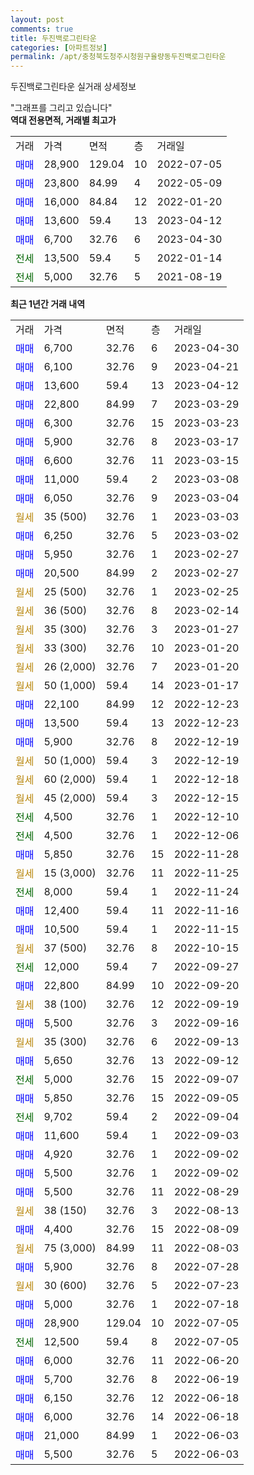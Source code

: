 ```yaml
---
layout: post
comments: true
title: 두진백로그린타운
categories: [아파트정보]
permalink: /apt/충청북도청주시청원구율량동두진백로그린타운
---
```


두진백로그린타운 실거래 상세정보

<script type="text/javascript">
  google.charts.load('current', {'packages':['line', 'corechart']});
  google.charts.setOnLoadCallback(drawChart);

  function drawChart() {
    var data = new google.visualization.DataTable();
    data.addColumn('date', '거래일');
    data.addColumn('number', "매매");
    data.addColumn('number', "전세");
    data.addColumn('number', "전매");

    data.addRows([[new Date(Date.parse("2023-04-30")), 6700, null, null], [new Date(Date.parse("2023-04-21")), 6100, null, null], [new Date(Date.parse("2023-04-12")), 13600, null, null], [new Date(Date.parse("2023-03-29")), 22800, null, null], [new Date(Date.parse("2023-03-23")), 6300, null, null], [new Date(Date.parse("2023-03-17")), 5900, null, null], [new Date(Date.parse("2023-03-15")), 6600, null, null], [new Date(Date.parse("2023-03-08")), 11000, null, null], [new Date(Date.parse("2023-03-04")), 6050, null, null], [new Date(Date.parse("2023-03-03")), null, null, null], [new Date(Date.parse("2023-03-02")), 6250, null, null], [new Date(Date.parse("2023-02-27")), 5950, null, null], [new Date(Date.parse("2023-02-27")), 20500, null, null], [new Date(Date.parse("2023-02-25")), null, null, null], [new Date(Date.parse("2023-02-14")), null, null, null], [new Date(Date.parse("2023-01-27")), null, null, null], [new Date(Date.parse("2023-01-20")), null, null, null], [new Date(Date.parse("2023-01-20")), null, null, null], [new Date(Date.parse("2023-01-17")), null, null, null], [new Date(Date.parse("2022-12-23")), 22100, null, null], [new Date(Date.parse("2022-12-23")), 13500, null, null], [new Date(Date.parse("2022-12-19")), 5900, null, null], [new Date(Date.parse("2022-12-19")), null, null, null], [new Date(Date.parse("2022-12-18")), null, null, null], [new Date(Date.parse("2022-12-15")), null, null, null], [new Date(Date.parse("2022-12-10")), null, 4500, null], [new Date(Date.parse("2022-12-06")), null, 4500, null], [new Date(Date.parse("2022-11-28")), 5850, null, null], [new Date(Date.parse("2022-11-25")), null, null, null], [new Date(Date.parse("2022-11-24")), null, 8000, null], [new Date(Date.parse("2022-11-16")), 12400, null, null], [new Date(Date.parse("2022-11-15")), 10500, null, null], [new Date(Date.parse("2022-10-15")), null, null, null], [new Date(Date.parse("2022-09-27")), null, 12000, null], [new Date(Date.parse("2022-09-20")), 22800, null, null], [new Date(Date.parse("2022-09-19")), null, null, null], [new Date(Date.parse("2022-09-16")), 5500, null, null], [new Date(Date.parse("2022-09-13")), null, null, null], [new Date(Date.parse("2022-09-12")), 5650, null, null], [new Date(Date.parse("2022-09-07")), null, 5000, null], [new Date(Date.parse("2022-09-05")), 5850, null, null], [new Date(Date.parse("2022-09-04")), null, 9702, null], [new Date(Date.parse("2022-09-03")), 11600, null, null], [new Date(Date.parse("2022-09-02")), 4920, null, null], [new Date(Date.parse("2022-09-02")), 5500, null, null], [new Date(Date.parse("2022-08-29")), 5500, null, null], [new Date(Date.parse("2022-08-13")), null, null, null], [new Date(Date.parse("2022-08-09")), 4400, null, null], [new Date(Date.parse("2022-08-03")), null, null, null], [new Date(Date.parse("2022-07-28")), 5900, null, null], [new Date(Date.parse("2022-07-23")), null, null, null], [new Date(Date.parse("2022-07-18")), 5000, null, null], [new Date(Date.parse("2022-07-05")), 28900, null, null], [new Date(Date.parse("2022-07-05")), null, 12500, null], [new Date(Date.parse("2022-06-20")), 6000, null, null], [new Date(Date.parse("2022-06-19")), 5700, null, null], [new Date(Date.parse("2022-06-18")), 6150, null, null], [new Date(Date.parse("2022-06-18")), 6000, null, null], [new Date(Date.parse("2022-06-03")), 21000, null, null], [new Date(Date.parse("2022-06-03")), 5500, null, null]]);

    var options = {
      hAxis: {
        format: 'yyyy/MM/dd'
      },    
      lineWidth: 0,
      pointsVisible: true,    
      title: '최근 1년간 유형별 실거래가 분포',
      legend: { position: 'bottom' }
    };

    var formatter = new google.visualization.NumberFormat({pattern:'###,###'} );
    formatter.format(data, 1);
    formatter.format(data, 2);
    
    setTimeout(function() {
        var chart = new google.visualization.LineChart(document.getElementById('columnchart_material'));
        chart.draw(data, (options));
        document.getElementById('loading').style.display = 'none';
    }, 200);
  }
</script>


<div id="loading" style="z-index:20; display: block; margin-left: 0px">"그래프를 그리고 있습니다"</div>
<div id="columnchart_material" style="width: 95%; margin-left: 0px; display: block"></div>
<!-- contents start -->
<b>역대 전용면적, 거래별 최고가</b>
<table class="sortable">
    <tr>
      <td>거래</td>
      <td>가격</td>
      <td>면적</td>
      <td>층</td>
      <td>거래일</td>
    </tr>
        <tr>
          <td><a style="color: blue">매매</a></td>
          <td>28,900</td>
          <td>129.04</td>
          <td>10</td>
          <td>2022-07-05</td>
        </tr>            <tr>
          <td><a style="color: blue">매매</a></td>
          <td>23,800</td>
          <td>84.99</td>
          <td>4</td>
          <td>2022-05-09</td>
        </tr>            <tr>
          <td><a style="color: blue">매매</a></td>
          <td>16,000</td>
          <td>84.84</td>
          <td>12</td>
          <td>2022-01-20</td>
        </tr>            <tr>
          <td><a style="color: blue">매매</a></td>
          <td>13,600</td>
          <td>59.4</td>
          <td>13</td>
          <td>2023-04-12</td>
        </tr>            <tr>
          <td><a style="color: blue">매매</a></td>
          <td>6,700</td>
          <td>32.76</td>
          <td>6</td>
          <td>2023-04-30</td>
        </tr>        
        <tr>
              <td><a style="color: darkgreen">전세</a></td>
              <td>13,500</td>
              <td>59.4</td>
              <td>5</td>
              <td>2022-01-14</td>
            </tr>            <tr>
              <td><a style="color: darkgreen">전세</a></td>
              <td>5,000</td>
              <td>32.76</td>
              <td>5</td>
              <td>2021-08-19</td>
            </tr>        
    
</table>

<b>최근 1년간 거래 내역</b>

<table class="sortable">
    <tr>
      <td>거래</td>
      <td>가격</td>
      <td>면적</td>
      <td>층</td>
      <td>거래일</td>
    </tr>
    <tr>
      <td><a style="color: blue">매매</a></td>
      <td>6,700</td>
      <td>32.76</td>
      <td>6</td>
      <td>2023-04-30</td>
    </tr>          <tr>
      <td><a style="color: blue">매매</a></td>
      <td>6,100</td>
      <td>32.76</td>
      <td>9</td>
      <td>2023-04-21</td>
    </tr>          <tr>
      <td><a style="color: blue">매매</a></td>
      <td>13,600</td>
      <td>59.4</td>
      <td>13</td>
      <td>2023-04-12</td>
    </tr>          <tr>
      <td><a style="color: blue">매매</a></td>
      <td>22,800</td>
      <td>84.99</td>
      <td>7</td>
      <td>2023-03-29</td>
    </tr>          <tr>
      <td><a style="color: blue">매매</a></td>
      <td>6,300</td>
      <td>32.76</td>
      <td>15</td>
      <td>2023-03-23</td>
    </tr>          <tr>
      <td><a style="color: blue">매매</a></td>
      <td>5,900</td>
      <td>32.76</td>
      <td>8</td>
      <td>2023-03-17</td>
    </tr>          <tr>
      <td><a style="color: blue">매매</a></td>
      <td>6,600</td>
      <td>32.76</td>
      <td>11</td>
      <td>2023-03-15</td>
    </tr>          <tr>
      <td><a style="color: blue">매매</a></td>
      <td>11,000</td>
      <td>59.4</td>
      <td>2</td>
      <td>2023-03-08</td>
    </tr>          <tr>
      <td><a style="color: blue">매매</a></td>
      <td>6,050</td>
      <td>32.76</td>
      <td>9</td>
      <td>2023-03-04</td>
    </tr>          <tr>
      <td><a style="color: darkgoldenrod">월세</a></td>
      <td>35 (500)</td>
      <td>32.76</td>
      <td>1</td>
      <td>2023-03-03</td>
    </tr>          <tr>
      <td><a style="color: blue">매매</a></td>
      <td>6,250</td>
      <td>32.76</td>
      <td>5</td>
      <td>2023-03-02</td>
    </tr>          <tr>
      <td><a style="color: blue">매매</a></td>
      <td>5,950</td>
      <td>32.76</td>
      <td>1</td>
      <td>2023-02-27</td>
    </tr>          <tr>
      <td><a style="color: blue">매매</a></td>
      <td>20,500</td>
      <td>84.99</td>
      <td>2</td>
      <td>2023-02-27</td>
    </tr>          <tr>
      <td><a style="color: darkgoldenrod">월세</a></td>
      <td>25 (500)</td>
      <td>32.76</td>
      <td>1</td>
      <td>2023-02-25</td>
    </tr>          <tr>
      <td><a style="color: darkgoldenrod">월세</a></td>
      <td>36 (500)</td>
      <td>32.76</td>
      <td>8</td>
      <td>2023-02-14</td>
    </tr>          <tr>
      <td><a style="color: darkgoldenrod">월세</a></td>
      <td>35 (300)</td>
      <td>32.76</td>
      <td>3</td>
      <td>2023-01-27</td>
    </tr>          <tr>
      <td><a style="color: darkgoldenrod">월세</a></td>
      <td>33 (300)</td>
      <td>32.76</td>
      <td>10</td>
      <td>2023-01-20</td>
    </tr>          <tr>
      <td><a style="color: darkgoldenrod">월세</a></td>
      <td>26 (2,000)</td>
      <td>32.76</td>
      <td>7</td>
      <td>2023-01-20</td>
    </tr>          <tr>
      <td><a style="color: darkgoldenrod">월세</a></td>
      <td>50 (1,000)</td>
      <td>59.4</td>
      <td>14</td>
      <td>2023-01-17</td>
    </tr>          <tr>
      <td><a style="color: blue">매매</a></td>
      <td>22,100</td>
      <td>84.99</td>
      <td>12</td>
      <td>2022-12-23</td>
    </tr>          <tr>
      <td><a style="color: blue">매매</a></td>
      <td>13,500</td>
      <td>59.4</td>
      <td>13</td>
      <td>2022-12-23</td>
    </tr>          <tr>
      <td><a style="color: blue">매매</a></td>
      <td>5,900</td>
      <td>32.76</td>
      <td>8</td>
      <td>2022-12-19</td>
    </tr>          <tr>
      <td><a style="color: darkgoldenrod">월세</a></td>
      <td>50 (1,000)</td>
      <td>59.4</td>
      <td>3</td>
      <td>2022-12-19</td>
    </tr>          <tr>
      <td><a style="color: darkgoldenrod">월세</a></td>
      <td>60 (2,000)</td>
      <td>59.4</td>
      <td>1</td>
      <td>2022-12-18</td>
    </tr>          <tr>
      <td><a style="color: darkgoldenrod">월세</a></td>
      <td>45 (2,000)</td>
      <td>59.4</td>
      <td>3</td>
      <td>2022-12-15</td>
    </tr>          <tr>
      <td><a style="color: darkgreen">전세</a></td>
      <td>4,500</td>
      <td>32.76</td>
      <td>1</td>
      <td>2022-12-10</td>
    </tr>          <tr>
      <td><a style="color: darkgreen">전세</a></td>
      <td>4,500</td>
      <td>32.76</td>
      <td>1</td>
      <td>2022-12-06</td>
    </tr>          <tr>
      <td><a style="color: blue">매매</a></td>
      <td>5,850</td>
      <td>32.76</td>
      <td>15</td>
      <td>2022-11-28</td>
    </tr>          <tr>
      <td><a style="color: darkgoldenrod">월세</a></td>
      <td>15 (3,000)</td>
      <td>32.76</td>
      <td>11</td>
      <td>2022-11-25</td>
    </tr>          <tr>
      <td><a style="color: darkgreen">전세</a></td>
      <td>8,000</td>
      <td>59.4</td>
      <td>1</td>
      <td>2022-11-24</td>
    </tr>          <tr>
      <td><a style="color: blue">매매</a></td>
      <td>12,400</td>
      <td>59.4</td>
      <td>11</td>
      <td>2022-11-16</td>
    </tr>          <tr>
      <td><a style="color: blue">매매</a></td>
      <td>10,500</td>
      <td>59.4</td>
      <td>1</td>
      <td>2022-11-15</td>
    </tr>          <tr>
      <td><a style="color: darkgoldenrod">월세</a></td>
      <td>37 (500)</td>
      <td>32.76</td>
      <td>8</td>
      <td>2022-10-15</td>
    </tr>          <tr>
      <td><a style="color: darkgreen">전세</a></td>
      <td>12,000</td>
      <td>59.4</td>
      <td>7</td>
      <td>2022-09-27</td>
    </tr>          <tr>
      <td><a style="color: blue">매매</a></td>
      <td>22,800</td>
      <td>84.99</td>
      <td>10</td>
      <td>2022-09-20</td>
    </tr>          <tr>
      <td><a style="color: darkgoldenrod">월세</a></td>
      <td>38 (100)</td>
      <td>32.76</td>
      <td>12</td>
      <td>2022-09-19</td>
    </tr>          <tr>
      <td><a style="color: blue">매매</a></td>
      <td>5,500</td>
      <td>32.76</td>
      <td>3</td>
      <td>2022-09-16</td>
    </tr>          <tr>
      <td><a style="color: darkgoldenrod">월세</a></td>
      <td>35 (300)</td>
      <td>32.76</td>
      <td>6</td>
      <td>2022-09-13</td>
    </tr>          <tr>
      <td><a style="color: blue">매매</a></td>
      <td>5,650</td>
      <td>32.76</td>
      <td>13</td>
      <td>2022-09-12</td>
    </tr>          <tr>
      <td><a style="color: darkgreen">전세</a></td>
      <td>5,000</td>
      <td>32.76</td>
      <td>15</td>
      <td>2022-09-07</td>
    </tr>          <tr>
      <td><a style="color: blue">매매</a></td>
      <td>5,850</td>
      <td>32.76</td>
      <td>15</td>
      <td>2022-09-05</td>
    </tr>          <tr>
      <td><a style="color: darkgreen">전세</a></td>
      <td>9,702</td>
      <td>59.4</td>
      <td>2</td>
      <td>2022-09-04</td>
    </tr>          <tr>
      <td><a style="color: blue">매매</a></td>
      <td>11,600</td>
      <td>59.4</td>
      <td>1</td>
      <td>2022-09-03</td>
    </tr>          <tr>
      <td><a style="color: blue">매매</a></td>
      <td>4,920</td>
      <td>32.76</td>
      <td>1</td>
      <td>2022-09-02</td>
    </tr>          <tr>
      <td><a style="color: blue">매매</a></td>
      <td>5,500</td>
      <td>32.76</td>
      <td>1</td>
      <td>2022-09-02</td>
    </tr>          <tr>
      <td><a style="color: blue">매매</a></td>
      <td>5,500</td>
      <td>32.76</td>
      <td>11</td>
      <td>2022-08-29</td>
    </tr>          <tr>
      <td><a style="color: darkgoldenrod">월세</a></td>
      <td>38 (150)</td>
      <td>32.76</td>
      <td>3</td>
      <td>2022-08-13</td>
    </tr>          <tr>
      <td><a style="color: blue">매매</a></td>
      <td>4,400</td>
      <td>32.76</td>
      <td>15</td>
      <td>2022-08-09</td>
    </tr>          <tr>
      <td><a style="color: darkgoldenrod">월세</a></td>
      <td>75 (3,000)</td>
      <td>84.99</td>
      <td>11</td>
      <td>2022-08-03</td>
    </tr>          <tr>
      <td><a style="color: blue">매매</a></td>
      <td>5,900</td>
      <td>32.76</td>
      <td>8</td>
      <td>2022-07-28</td>
    </tr>          <tr>
      <td><a style="color: darkgoldenrod">월세</a></td>
      <td>30 (600)</td>
      <td>32.76</td>
      <td>5</td>
      <td>2022-07-23</td>
    </tr>          <tr>
      <td><a style="color: blue">매매</a></td>
      <td>5,000</td>
      <td>32.76</td>
      <td>1</td>
      <td>2022-07-18</td>
    </tr>          <tr>
      <td><a style="color: blue">매매</a></td>
      <td>28,900</td>
      <td>129.04</td>
      <td>10</td>
      <td>2022-07-05</td>
    </tr>          <tr>
      <td><a style="color: darkgreen">전세</a></td>
      <td>12,500</td>
      <td>59.4</td>
      <td>8</td>
      <td>2022-07-05</td>
    </tr>          <tr>
      <td><a style="color: blue">매매</a></td>
      <td>6,000</td>
      <td>32.76</td>
      <td>11</td>
      <td>2022-06-20</td>
    </tr>          <tr>
      <td><a style="color: blue">매매</a></td>
      <td>5,700</td>
      <td>32.76</td>
      <td>8</td>
      <td>2022-06-19</td>
    </tr>          <tr>
      <td><a style="color: blue">매매</a></td>
      <td>6,150</td>
      <td>32.76</td>
      <td>12</td>
      <td>2022-06-18</td>
    </tr>          <tr>
      <td><a style="color: blue">매매</a></td>
      <td>6,000</td>
      <td>32.76</td>
      <td>14</td>
      <td>2022-06-18</td>
    </tr>          <tr>
      <td><a style="color: blue">매매</a></td>
      <td>21,000</td>
      <td>84.99</td>
      <td>1</td>
      <td>2022-06-03</td>
    </tr>          <tr>
      <td><a style="color: blue">매매</a></td>
      <td>5,500</td>
      <td>32.76</td>
      <td>5</td>
      <td>2022-06-03</td>
    </tr>      </table>
<!-- contents end -->    


